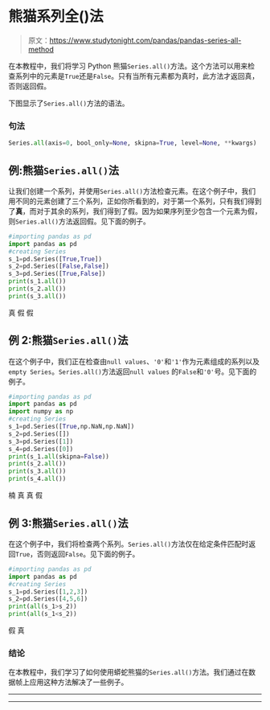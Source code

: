 # 熊猫系列全()法

> 原文：<https://www.studytonight.com/pandas/pandas-series-all-method>

在本教程中，我们将学习 Python 熊猫`Series.all()`方法。这个方法可以用来检查系列中的元素是`True`还是`False`。只有当所有元素都为真时，此方法才返回真，否则返回假。

下图显示了`Series.all()`方法的语法。

### 句法

```py
Series.all(axis=0, bool_only=None, skipna=True, level=None, **kwargs)
```

## 例:熊猫`Series.all()`法

让我们创建一个系列，并使用`Series.all()`方法检查元素。在这个例子中，我们用不同的元素创建了三个系列，正如你所看到的，对于第一个系列，只有我们得到了**真**，而对于其余的系列，我们得到了假。因为如果序列至少包含一个元素为假，则`Series.all()`方法返回假。见下面的例子。

```py
#importing pandas as pd
import pandas as pd
#creating Series
s_1=pd.Series([True,True])
s_2=pd.Series([False,False])
s_3=pd.Series([True,False])
print(s_1.all())
print(s_2.all())
print(s_3.all())
```

真
假
假

## 例 2:熊猫`Series.all()`法

在这个例子中，我们正在检查由`null values`、`'0'`和`'1'`作为元素组成的系列以及`empty Series`。`Series.all()`方法返回`null values` 的`False`和`'0'`号。见下面的例子。

```py
#importing pandas as pd
import pandas as pd
import numpy as np
#creating Series
s_1=pd.Series([True,np.NaN,np.NaN])
s_2=pd.Series([])
s_3=pd.Series([1])
s_4=pd.Series([0])
print(s_1.all(skipna=False))
print(s_2.all())
print(s_3.all())
print(s_4.all())
```

楠
真
真
假

## 例 3:熊猫`Series.all()`法

在这个例子中，我们将检查两个系列。`Series.all()`方法仅在给定条件匹配时返回`True`，否则返回`False`。见下面的例子。

```py
#importing pandas as pd
import pandas as pd
#creating Series
s_1=pd.Series([1,2,3])
s_2=pd.Series([4,5,6])
print(all(s_1>s_2))
print(all(s_1<s_2))
```

假
真

### 结论

在本教程中，我们学习了如何使用蟒蛇熊猫的`Series.all()`方法。我们通过在数据帧上应用这种方法解决了一些例子。

* * *

* * *